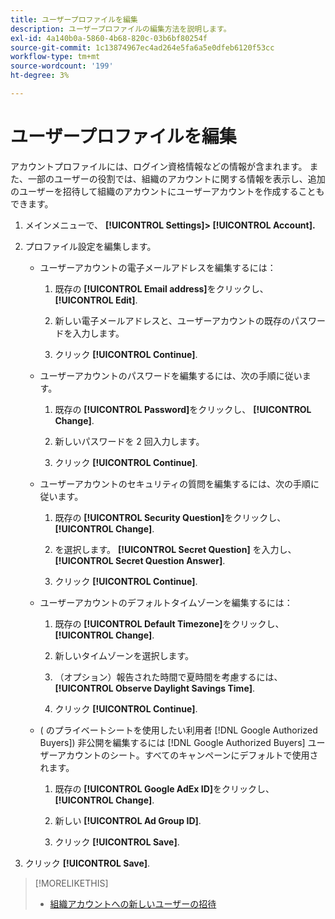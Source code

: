 ```yaml
---
title: ユーザープロファイルを編集
description: ユーザープロファイルの編集方法を説明します。
exl-id: 4a140b0a-5860-4b68-820c-03b6bf80254f
source-git-commit: 1c13874967ec4ad264e5fa6a5e0dfeb6120f53cc
workflow-type: tm+mt
source-wordcount: '199'
ht-degree: 3%

---
```


# ユーザープロファイルを編集

アカウントプロファイルには、ログイン資格情報などの情報が含まれます。 また、一部のユーザーの役割では、組織のアカウントに関する情報を表示し、追加のユーザーを招待して組織のアカウントにユーザーアカウントを作成することもできます。

1. メインメニューで、 **[!UICONTROL Settings]> [!UICONTROL Account].**

1. プロファイル設定を編集します。

   * ユーザーアカウントの電子メールアドレスを編集するには：

      1. 既存の **[!UICONTROL Email address]**&#x200B;をクリックし、 **[!UICONTROL Edit]**.

      1. 新しい電子メールアドレスと、ユーザーアカウントの既存のパスワードを入力します。
      1. クリック **[!UICONTROL Continue]**.
   * ユーザーアカウントのパスワードを編集するには、次の手順に従います。

      1. 既存の **[!UICONTROL Password]**&#x200B;をクリックし、 **[!UICONTROL Change]**.

      1. 新しいパスワードを 2 回入力します。

      1. クリック **[!UICONTROL Continue]**.
   * ユーザーアカウントのセキュリティの質問を編集するには、次の手順に従います。

      1. 既存の **[!UICONTROL Security Question]**&#x200B;をクリックし、 **[!UICONTROL Change]**.

      1. を選択します。 **[!UICONTROL Secret Question]** を入力し、 **[!UICONTROL Secret Question Answer]**.

      1. クリック **[!UICONTROL Continue]**.
   * ユーザーアカウントのデフォルトタイムゾーンを編集するには：

      1. 既存の **[!UICONTROL Default Timezone]**&#x200B;をクリックし、 **[!UICONTROL Change]**.

      1. 新しいタイムゾーンを選択します。

      1. （オプション）報告された時間で夏時間を考慮するには、 **[!UICONTROL Observe Daylight Savings Time]**.

      1. クリック **[!UICONTROL Continue]**.
   * ( のプライベートシートを使用したい利用者 [!DNL Google Authorized Buyers]) 非公開を編集するには [!DNL Google Authorized Buyers] ユーザーアカウントのシート。すべてのキャンペーンにデフォルトで使用されます。

      1. 既存の **[!UICONTROL Google AdEx ID]**&#x200B;をクリックし、 **[!UICONTROL Change]**.

      1. 新しい **[!UICONTROL Ad Group ID]**.

      1. クリック **[!UICONTROL Save]**.





1. クリック **[!UICONTROL Save]**.

>[!MORELIKETHIS]
>
>* [組織アカウントへの新しいユーザーの招待](user-invite.md)


<!-- >* [User Profile and Organization Account Settings](user-and-account-settings.md) -->

